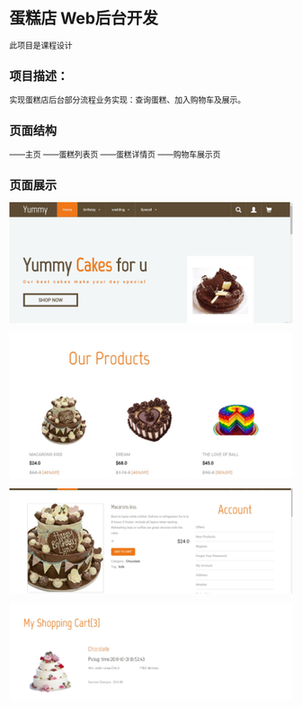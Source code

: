 # 蛋糕店   Web后台开发
此项目是课程设计



## 项目描述：
实现蛋糕店后台部分流程业务实现：查询蛋糕、加入购物车及展示。



## 页面结构
——主页
——蛋糕列表页
——蛋糕详情页
——购物车展示页



## 页面展示
![主页](https://github.com/liangyaru/java/blob/master/pic/2.jpg)

![蛋糕列表页](https://github.com/liangyaru/java/blob/master/pic/3.jpg)

![蛋糕详情页](https://github.com/liangyaru/java/blob/master/pic/1.jpg)

![购物车展示页](https://github.com/liangyaru/java/blob/master/pic/4.jpg)

